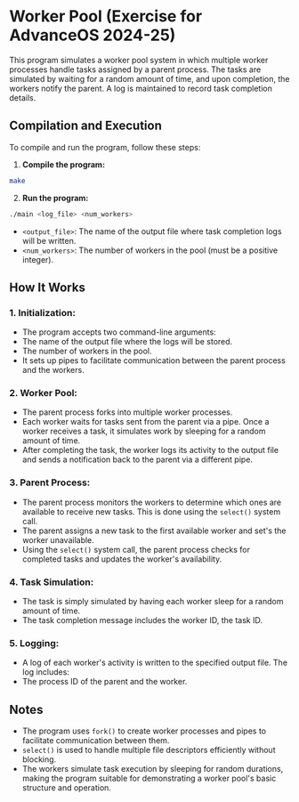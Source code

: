 # Worker Pool (Exercise for AdvanceOS 2024-25)

This program simulates a worker pool system in which multiple worker processes handle tasks assigned by a parent process. The tasks are simulated by waiting for a random amount of time, and upon completion, the workers notify the parent. A log is maintained to record task completion details.

## Compilation and Execution

To compile and run the program, follow these steps:

1. **Compile the program:**
```bash
make
```
2. **Run the program:**
```bash
./main <log_file> <num_workers>
```
- `<output_file>`: The name of the output file where task completion logs will be written.
- `<num_workers>`: The number of workers in the pool (must be a positive integer).

## How It Works

### 1. Initialization:
- The program accepts two command-line arguments:
- The name of the output file where the logs will be stored.
- The number of workers in the pool.
- It sets up pipes to facilitate communication between the parent process and the workers.

### 2. Worker Pool:
- The parent process forks into multiple worker processes.
- Each worker waits for tasks sent from the parent via a pipe. Once a worker receives a task, it simulates work by sleeping for a random amount of time.
- After completing the task, the worker logs its activity to the output file and sends a notification back to the parent via a different pipe.

### 3. Parent Process:
- The parent process monitors the workers to determine which ones are available to receive new tasks. This is done using the `select()` system call.
- The parent assigns a new task to the first available worker and set's the worker unavailable.
- Using the `select()` system call, the parent process checks for completed tasks and updates the worker's availability.

### 4. Task Simulation:
- The task is simply simulated by having each worker sleep for a random amount of time.
- The task completion message includes the worker ID, the task ID.

### 5. Logging:
- A log of each worker's activity is written to the specified output file. The log includes:
- The process ID of the parent and the worker.

## Notes
- The program uses `fork()` to create worker processes and pipes to facilitate communication between them.
- `select()` is used to handle multiple file descriptors efficiently without blocking.
- The workers simulate task execution by sleeping for random durations, making the program suitable for demonstrating a worker pool's basic structure and operation.
